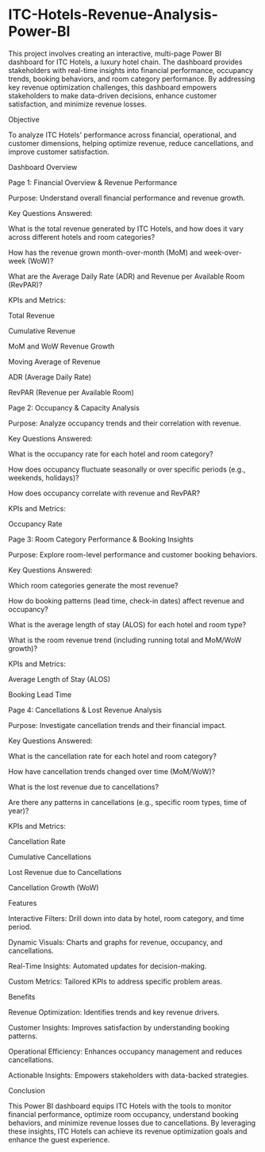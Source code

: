# ITC-Hotels-Revenue-Analysis-Power-BI
This project involves creating an interactive, multi-page Power BI dashboard for ITC Hotels, a luxury hotel chain. The dashboard provides stakeholders with real-time insights into financial performance, occupancy trends, booking behaviors, and room category performance. By addressing key revenue optimization challenges, this dashboard empowers stakeholders to make data-driven decisions, enhance customer satisfaction, and minimize revenue losses.

Objective

To analyze ITC Hotels' performance across financial, operational, and customer dimensions, helping optimize revenue, reduce cancellations, and improve customer satisfaction.

Dashboard Overview

Page 1: Financial Overview & Revenue Performance

Purpose: Understand overall financial performance and revenue growth.

Key Questions Answered:

What is the total revenue generated by ITC Hotels, and how does it vary across different hotels and room categories?

How has the revenue grown month-over-month (MoM) and week-over-week (WoW)?

What are the Average Daily Rate (ADR) and Revenue per Available Room (RevPAR)?

KPIs and Metrics:

Total Revenue

Cumulative Revenue

MoM and WoW Revenue Growth

Moving Average of Revenue

ADR (Average Daily Rate)

RevPAR (Revenue per Available Room)

Page 2: Occupancy & Capacity Analysis

Purpose: Analyze occupancy trends and their correlation with revenue.

Key Questions Answered:

What is the occupancy rate for each hotel and room category?

How does occupancy fluctuate seasonally or over specific periods (e.g., weekends, holidays)?

How does occupancy correlate with revenue and RevPAR?

KPIs and Metrics:

Occupancy Rate

Page 3: Room Category Performance & Booking Insights

Purpose: Explore room-level performance and customer booking behaviors.

Key Questions Answered:

Which room categories generate the most revenue?

How do booking patterns (lead time, check-in dates) affect revenue and occupancy?

What is the average length of stay (ALOS) for each hotel and room type?

What is the room revenue trend (including running total and MoM/WoW growth)?

KPIs and Metrics:

Average Length of Stay (ALOS)

Booking Lead Time

Page 4: Cancellations & Lost Revenue Analysis

Purpose: Investigate cancellation trends and their financial impact.

Key Questions Answered:

What is the cancellation rate for each hotel and room category?

How have cancellation trends changed over time (MoM/WoW)?

What is the lost revenue due to cancellations?

Are there any patterns in cancellations (e.g., specific room types, time of year)?

KPIs and Metrics:

Cancellation Rate

Cumulative Cancellations

Lost Revenue due to Cancellations

Cancellation Growth (WoW)

Features

Interactive Filters: Drill down into data by hotel, room category, and time period.

Dynamic Visuals: Charts and graphs for revenue, occupancy, and cancellations.

Real-Time Insights: Automated updates for decision-making.

Custom Metrics: Tailored KPIs to address specific problem areas.

Benefits

Revenue Optimization: Identifies trends and key revenue drivers.

Customer Insights: Improves satisfaction by understanding booking patterns.

Operational Efficiency: Enhances occupancy management and reduces cancellations.

Actionable Insights: Empowers stakeholders with data-backed strategies.

Conclusion

This Power BI dashboard equips ITC Hotels with the tools to monitor financial performance, optimize room occupancy, understand booking behaviors, and minimize revenue losses due to cancellations. By leveraging these insights, ITC Hotels can achieve its revenue optimization goals and enhance the guest experience.
